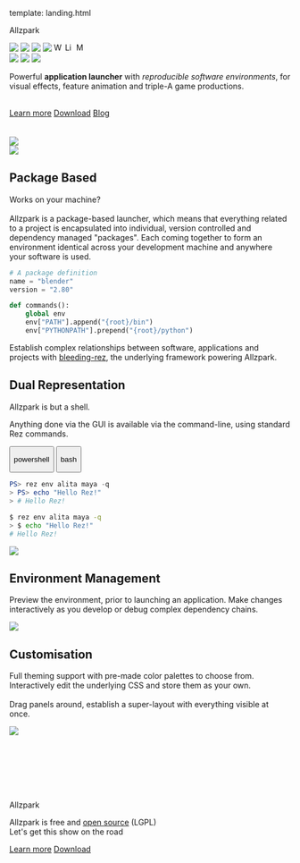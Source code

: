 template: landing.html

<div class="space"></div>

<div class="hboxlayout" id="landing">
    <div class="vboxlayout">
        <div class="container"><p id="title">Allzpark</p></div>
        <p>
            <img src=https://img.shields.io/badge/-PyQt4-green>
            <img src=https://img.shields.io/badge/-PyQt5-green>
            <img src=https://img.shields.io/badge/-PySide-green>
            <img src=https://img.shields.io/badge/-PySide2-green>
            <img alt=Windows title="Runs on Windows" height=16 src=https://user-images.githubusercontent.com/2152766/62287773-ba741b00-b452-11e9-8ad7-9a5152488de7.png>
            <img alt=Linux title="Runs on Linux" height=16 src=https://user-images.githubusercontent.com/2152766/62287771-b9db8480-b452-11e9-9bf1-45b40465ed54.png>
            <img alt=MacOS title="Runs on MacOS" height=16 src=https://user-images.githubusercontent.com/2152766/62287772-b9db8480-b452-11e9-9a88-4560388b97f4.png>
            <br>
            <img src=https://img.shields.io/pypi/pyversions/allzpark?color=steelblue>
            <img src=https://img.shields.io/pypi/v/bleeding-rez?color=steelblue&label=bleeding-rez>
            <img src="https://img.shields.io/pypi/v/allzpark">
        </p>
        <div class="container">
            <p id="description">
                Powerful <b>application launcher</b> with <i>reproducible software environments</i>, for visual effects, feature animation and triple-A game productions.
            </p>
        </div>
        <br>
        <div class="hboxlayout justify-left">
            <a href="getting-started" class="button blue">Learn more</a>
            <a href="quickstart" class="button red">Download</a>
            <a href="https://github.com/mottosso/allzpark/issues/1" class="button green">Blog</a>
        </div>
        <br>
        <br>
    </div>
    <div class="container">
        <img class="poster" src=https://user-images.githubusercontent.com/2152766/60492033-02602080-9ca2-11e9-82f0-a3cc43cd5c5e.png>
    </div>
</div>

<div class="space"></div>
<div class="space"></div>
<div class="space"></div>
<div class="space"></div>

<!-- 

    Reproducible Environment

-->

<div class="hboxlayout">
    <div class="flex-item">
        <img class="poster" style="border: none; box-shadow: none; padding: 0" src=https://user-images.githubusercontent.com/2152766/61705822-7d1ad980-ad3e-11e9-81b3-473e8ac4e7c6.gif>
    </div>
    <div class="smallspace"></div>
    <div class="flex-item">
            <div class="vboxlayout" markdown="1">
        <h2>Package Based</h2>
        <p>
Works on your machine?
<br>
<br>
Allzpark is a package-based launcher, which means that everything related to a project is encapsulated into individual, version controlled and dependency managed "packages". Each coming together to form an environment identical across your development machine and anywhere your software is used.
<br>
</p>

```python
# A package definition
name = "blender"
version = "2.80"

def commands():
    global env
    env["PATH"].append("{root}/bin")
    env["PYTHONPATH"].prepend("{root}/python")
```

<p>
Establish complex relationships between software, applications and projects with <a href=https://github.com/mottosso/bleeding-rez>bleeding-rez</a>, the underlying framework powering Allzpark.
</p>
    </div>
    </div>
</div>

<div class="space"></div>
<div class="space"></div>


<!-- 

    Command-line

-->

<div class="hboxlayout">
    <div class="flex-item">
    <div class="vboxlayout">
        <h2>Dual Representation</h2>

<p>
Allzpark is but a shell.

Anything done via the GUI is available via the command-line, using standard Rez commands.
</p>

<div class="tabs">
  <button class="tab powershell " onclick="setTab(event, 'powershell')"><p>powershell</p><div class="tab-gap"></div></button>
  <button class="tab bash " onclick="setTab(event, 'bash')"><p>bash</p><div class="tab-gap"></div></button>
</div>

<div class="tab-content powershell" markdown="1">

```powershell
PS> rez env alita maya -q
> PS> echo "Hello Rez!"
> # Hello Rez!
```

</div>

<div class="tab-content bash" markdown="1">

```bash
$ rez env alita maya -q
> $ echo "Hello Rez!"
# Hello Rez!
```

</div>

</div>
</div>
<div class="smallspace"></div>
<div class="flex-item">
    <img class="poster" src=https://user-images.githubusercontent.com/2152766/60496077-fbd5a700-9ca9-11e9-8ff4-09c272326fae.gif>
</div>
</div>

<div class="space"></div>
<div class="space"></div>

<!-- 

    Environment Management

-->

<div class="hboxlayout justify-left row-reverse">
    <div class="flex-item">
    <div class="vboxlayout">
        <h2>Environment Management</h2>
<p>

Preview the environment, prior to launching an application. Make changes interactively as you develop or debug complex dependency chains.

</p>
</div>
</div>
    <div class="smallspace"></div>
<div class="flex-item">
    <img class="poster" src=https://user-images.githubusercontent.com/2152766/60493787-82d45080-9ca5-11e9-9f0a-c5d7497b396f.gif>
</div>
</div>

<div class="space"></div>
<div class="space"></div>

<!-- 

    Customisation

-->

<div class="hboxlayout">
    <div class="flex-item">
    <div class="vboxlayout">
        <h2>Customisation</h2>
        <p>
            Full theming support with pre-made color palettes to choose from. Interactively edit the underlying CSS and store them as your own.
            <br>
            <br>
            Drag panels around, establish a super-layout with everything visible at once.
        </p>
    </div>
    </div>    
    <div class="smallspace"></div>
    <div class="flex-item">
    <img class="poster" style="border: none; box-shadow: none; padding: 0" src=https://user-images.githubusercontent.com/2152766/61289704-e1c7b880-a7c1-11e9-94ba-20ef7a2ca6bc.gif>
    </div>    
</div>


<br>
<br>
<br>
<br>
<br>
<br>

<div class="vboxlayout align-center">
    <div class="container"><p id="title">Allzpark</p></div>
    <p id="conclusion">
        Allzpark is free and <a href="https://github.com/mottosso/allzpark">open source</a> (LGPL)
        <br>
        Let's get this show on the road
    </p>
    <div class="hboxlayout justify-center">
        <a href="getting-started" class="button blue">Learn more</a>
        <a href="quickstart" class="button red">Download</a>
    </div>
</div>

<br>
<br>
<br>